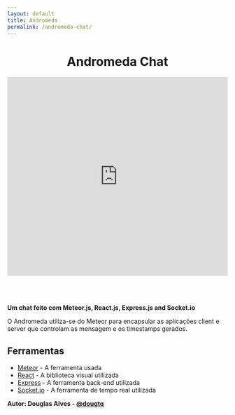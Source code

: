 ```yaml
---
layout: default
title: Andromeda
permalink: /andromeda-chat/
---
```

<h1 align="center"> Andromeda Chat </h1>

<div style="width:100%;height:0;padding-bottom:100%;position:relative;"><iframe src="https://giphy.com/embed/3og0IFrHkIglEOg8Ba" width="100%" height="90%" style="position:absolute" frameBorder="0" class="giphy-embed"></iframe></div><p><a href="https://giphy.com/gifs/universe-spiral-galaxy-star-cluster-vortex-konczakowski-3og0IFrHkIglEOg8Ba"></a></p>

**Um chat feito com Meteor.js, React.js, Express.js and Socket.io**

O Andromeda utiliza-se do Meteor para encapsular as aplicações client e server que controlam as mensagem e os timestamps gerados.

## Ferramentas

* [Meteor](https://www.meteor.com/) - A ferramenta usada
* [React](https://reactjs.org/) - A biblioteca visual utilizada
* [Express](http://expressjs.com/) - A ferramenta back-end utilizada
* [Socket.io](https://socket.io/) - A ferramenta de tempo real utilizada


**Autor: Douglas Alves - [@dougtq](https://github.com/dougtq)**